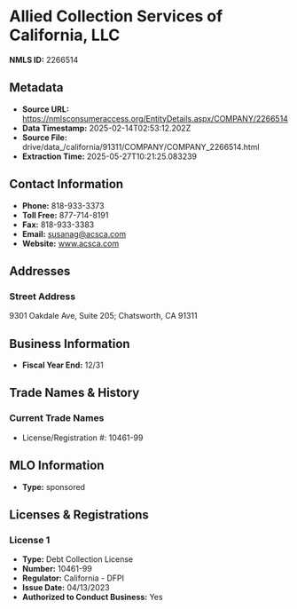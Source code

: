 # Allied Collection Services of California, LLC

**NMLS ID:** 2266514

## Metadata
- **Source URL:** https://nmlsconsumeraccess.org/EntityDetails.aspx/COMPANY/2266514
- **Data Timestamp:** 2025-02-14T02:53:12.202Z
- **Source File:** drive/data_/california/91311/COMPANY/COMPANY_2266514.html
- **Extraction Time:** 2025-05-27T10:21:25.083239

## Contact Information
- **Phone:** 818-933-3373
- **Toll Free:** 877-714-8191
- **Fax:** 818-933-3383
- **Email:** susanag@acsca.com
- **Website:** www.acsca.com

## Addresses
### Street Address
9301 Oakdale Ave, Suite 205; Chatsworth, CA 91311

## Business Information
- **Fiscal Year End:** 12/31

## Trade Names & History
### Current Trade Names
- License/Registration #: 10461-99

## MLO Information
- **Type:** sponsored

## Licenses & Registrations

### License 1
- **Type:** Debt Collection License
- **Number:** 10461-99
- **Regulator:** California - DFPI
- **Issue Date:** 04/13/2023
- **Authorized to Conduct Business:** Yes
